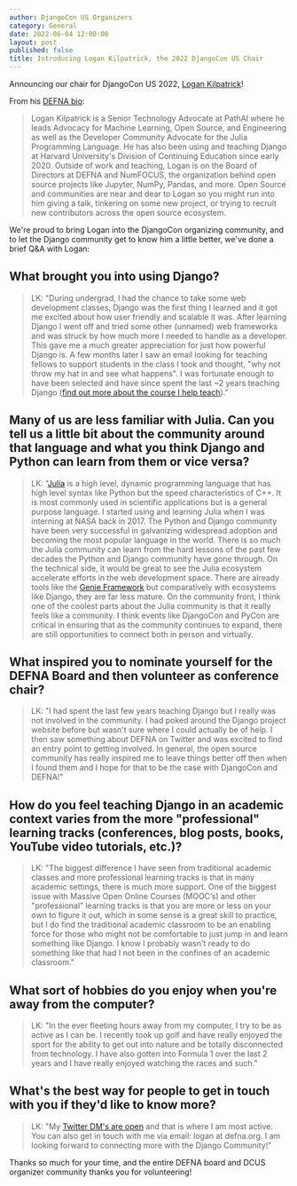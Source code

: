 ```yaml
---
author: DjangoCon US Organizers
category: General
date: 2022-06-04 12:00:00
layout: post
published: false
title: Introducing Logan Kilpatrick, the 2022 DjangoCon US Chair
---
```


Announcing our chair for DjangoCon US 2022, [Logan Kilpatrick](https://twitter.com/OfficialLoganK)!

From his [DEFNA bio](https://www.defna.org/about/):
> Logan Kilpatrick is a Senior Technology Advocate at PathAI where he leads Advocacy for Machine Learning, Open Source, and Engineering as well as the Developer Community Advocate for the Julia Programming Language. He has also been using and teaching Django at Harvard University's Division of Continuing Education since early 2020. Outside of work and teaching, Logan is on the Board of Directors at DEFNA and NumFOCUS, the organization behind open source projects like Jupyter, NumPy, Pandas, and more. Open Source and communities are near and dear to Logan so you might run into him giving a talk, tinkering on some new project, or trying to recruit new contributors across the open source ecosystem.

We're proud to bring Logan into the DjangoCon organizing community, and to let the Django community get to know him a little better, we've done a brief Q&A with Logan:

## What brought you into using Django?

> LK: "During undergrad, I had the chance to take some web development classes, Django was the first thing I learned and it got me excited about how user friendly and scalable it was. After learning Django I went off and tried some other (unnamed) web frameworks and was struck by how much more I needed to handle as a developer. This gave me a much greater appreciation for just how powerful Django is. A few months later I saw an email looking for teaching fellows to support students in the class I took and thought, "why not throw my hat in and see what happens". I was fortunate enough to have been selected and have since spent the last ~2 years teaching Django ([find out more about the course I help teach](https://cs50.harvard.edu/summer/web/2022/))."

## Many of us are less familiar with Julia. Can you tell us a little bit about the community around that language and what you think Django and Python can learn from them or vice versa?

> LK: "[Julia](https://julialang.org) is a high level, dynamic programming language that has high level syntax like Python but the speed characteristics of C++. It is most commonly used in scientific applications but is a general purpose language. I started using and learning Julia when I was interning at NASA back in 2017. The Python and Django community have been very successful in galvanizing widespread adoption and becoming the most popular language in the world. There is so much the Julia community can learn from the hard lessons of the past few decades the Python and Django community have gone through. On the technical side, it would be great to see the Julia ecosystem accelerate efforts in the web development space. There are already tools like the [Genie Framework](https://genieframework.com) but comparatively with ecosystems like Django, they are far less mature. On the community front, I think one of the coolest parts about the Julia community is that it really feels like a community. I think events like DjangoCon and PyCon are critical in ensuring that as the community continues to expand, there are still opportunities to connect both in person and virtually.

## What inspired you to nominate yourself for the DEFNA Board and then volunteer as conference chair?

> LK: "I had spent the last few years teaching Django but I really was not involved in the community. I had poked around the Django project website before but wasn't sure where I could actually be of help. I then saw something about DEFNA on Twitter and was excited to find an entry point to getting involved. In general, the open source community has really inspired me to leave things better off then when I found them and I hope for that to be the case with DjangoCon and DEFNA!"

## How do you feel teaching Django in an academic context varies from the more "professional" learning tracks (conferences, blog posts, books, YouTube video tutorials, etc.)?

> LK: "The biggest difference I have seen from traditional academic classes and more professional learning tracks is that in many academic settings, there is much more support. One of the biggest issue with Massive Open Online Courses (MOOC’s) and other "professional” learning tracks is that you are more or less on your own to figure it out, which in some sense is a great skill to practice, but I do find the traditional academic classroom to be an enabling force for those who might not be comfortable to just jump in and learn something like Django. I know I probably wasn't ready to do something like that had I not been in the confines of an academic classroom."

## What sort of hobbies do you enjoy when you're away from the computer?

> LK: "In the ever fleeting hours away from my computer, I try to be as active as I can be. I recently took up golf and have really enjoyed the sport for the ability to get out into nature and be totally disconnected from technology. I have also gotten into Formula 1 over the last 2 years and I have really enjoyed watching the races and such."

## What's the best way for people to get in touch with you if they'd like to know more?

> LK: "My [Twitter DM's are open](https://twitter.com/OfficialLoganK) and that is where I am most active. You can also get in touch with me via email: logan at defna.org. I am looking forward to connecting more with the Django Community!"

Thanks so much for your time, and the entire DEFNA board and DCUS organizer community thanks you for volunteering!
